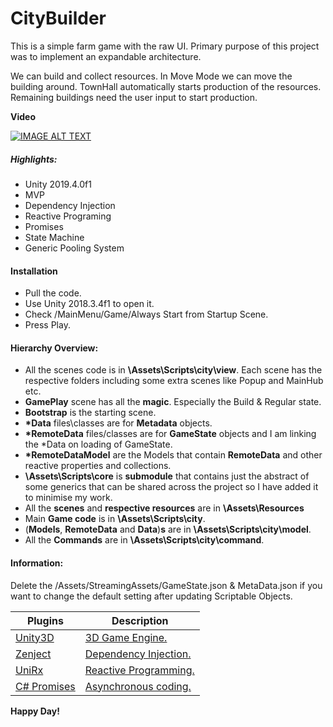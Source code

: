 # CityBuilder

This is a simple farm game with the raw UI. Primary purpose of this project was to implement an expandable architecture. 

We can build and collect resources. In Move Mode we can move the building around.
TownHall automatically starts production of the resources. Remaining buildings need the user input to start production.

__Video__

[![IMAGE ALT TEXT](http://img.youtube.com/vi/LrCwR09Xdm0/0.jpg)](http://www.youtube.com/watch?v=LrCwR09Xdm0 "City Builder")

##### Highlights:
  - Unity 2019.4.0f1
  - MVP
  - Dependency Injection
  - Reactive Programing
  - Promises
  - State Machine
  - Generic Pooling System

#### Installation
  - Pull the code.
  - Use Unity 2018.3.4f1 to open it.
  - Check /MainMenu/Game/Always Start from Startup Scene.
  - Press Play.

#### Hierarchy Overview:
  - All the scenes code is in __\Assets\Scripts\city\view__. Each scene has the respective folders including some extra scenes like Popup and MainHub etc.
  - __GamePlay__ scene has all the __magic__. Especially the Build & Regular state.
  - __Bootstrap__ is the starting scene.
  - __*Data__ files\classes are for __Metadata__ objects.
  - __*RemoteData__ files/classes are for __GameState__ objects and I am linking the *Data on loading of GameState.
  - __*RemoteDataModel__ are the Models that contain __RemoteData__ and other reactive properties and collections.
  - __\Assets\Scripts\core__ is __submodule__ that contains just the abstract of some generics that can be shared across the project so I have added it to minimise my work.
  - All the __scenes__ and __respective resources__ are in __\Assets\Resources__
  - Main __Game code__ is in __\Assets\Scripts\city__.
  - (__Models__, __RemoteData__ and __Data__)__s__ are in __\Assets\Scripts\city\model__.
  - All the __Commands__ are in   __\Assets\Scripts\city\command__.


#### Information:
Delete the /Assets/StreamingAssets/GameState.json & MetaData.json if you want to change the default setting after updating Scriptable Objects.


| Plugins | Description |
| ------ | ------ |
|[Unity3D] | [3D Game Engine.][GE]|
| [Zenject] | [Dependency Injection.][DE] |
| [UniRx] | [Reactive Programming.][RP] |
| [C# Promises] | [Asynchronous coding.][AC] |


**Happy Day!**

[//]: # (These are reference links used in the body of this note and get stripped out when the markdown processor does its job. There is no need to format nicely because it shouldn't be seen. Thanks SO - http://stackoverflow.com/questions/4823468/store-comments-in-markdown-syntax)


   [Unity3D]: <https://unity3d.com/unity/whats-new/unity-2019.4.0>
   [Zenject]: < https://github.com/svermeulen/Zenject>
   [UniRx]: <https://github.com/neuecc/UniRx>
   [C# Promises]: <https://github.com/Real-Serious-Games/C-Sharp-Promise>
   [Spine]: <http://esotericsoftware.com/>

   [GE]: <https://en.wikipedia.org/wiki/Game_engine>
   [DE]: <https://en.wikipedia.org/wiki/Dependency_injection>
   [RP]: <https://en.wikipedia.org/wiki/Reactive_programming>
   [AC]: <http://www.what-could-possibly-go-wrong.com/promises-for-game-development/#introduction-to-promises>
   [SP]: <http://esotericsoftware.com/blog>

